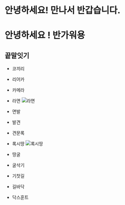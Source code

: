 # 안녕하세요! 만나서 반갑습니다.

# 안녕하세요 ! 반가워용

## 끝말잇기

- 코끼리

- 리어카

- 카메라

- 라면
  ![라면](https://w.namu.la/s/9f15f198aab1b14c8aa47e96a91a9d03331ecb7b5b892c803159d39b0d77ab4be30e2f15f66191284d7dad8371989329cc1c80810745e980a6949ae5e3589df6ca7b4a829e77b69bffe3993b197a2811fc680cbc0137e7820c66200afb3b02b5)

-  면발

- 발견

- 견문록

- 록시땅
  ![록시땅](https://yt3.googleusercontent.com/ytc/AMLnZu9ouDIsvR_ptN6quG6QQYO-VlwxaSf7zAsdgy5Q=s900-c-k-c0x00ffffff-no-rj)


- 땅굴

- 굴삭기

- 기찻길

- 길바닥

- 닥스훈트